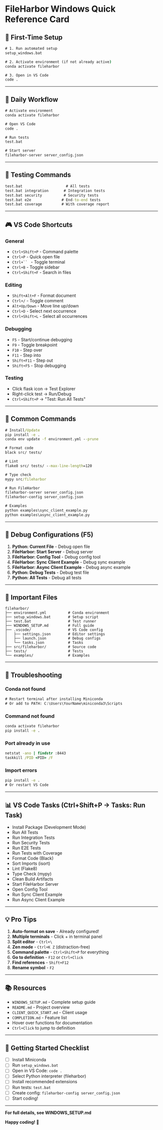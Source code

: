 # FileHarbor Windows Quick Reference Card

## 🚀 First-Time Setup

```cmd
# 1. Run automated setup
setup_windows.bat

# 2. Activate environment (if not already active)
conda activate fileharbor

# 3. Open in VS Code
code .
```

---

## 🔄 Daily Workflow

```cmd
# Activate environment
conda activate fileharbor

# Open VS Code
code .

# Run tests
test.bat

# Start server
fileharbor-server server_config.json
```

---

## 🧪 Testing Commands

```cmd
test.bat                    # All tests
test.bat integration       # Integration tests
test.bat security          # Security tests
test.bat e2e              # End-to-end tests
test.bat coverage         # With coverage report
```

---

## 🎮 VS Code Shortcuts

### General
- `Ctrl+Shift+P` - Command palette
- `Ctrl+P` - Quick open file
- `Ctrl+`` ` - Toggle terminal
- `Ctrl+B` - Toggle sidebar
- `Ctrl+Shift+F` - Search in files

### Editing
- `Shift+Alt+F` - Format document
- `Ctrl+/` - Toggle comment
- `Alt+Up/Down` - Move line up/down
- `Ctrl+D` - Select next occurrence
- `Ctrl+Shift+L` - Select all occurrences

### Debugging
- `F5` - Start/continue debugging
- `F9` - Toggle breakpoint
- `F10` - Step over
- `F11` - Step into
- `Shift+F11` - Step out
- `Shift+F5` - Stop debugging

### Testing
- Click flask icon → Test Explorer
- Right-click test → Run/Debug
- `Ctrl+Shift+P` → "Test: Run All Tests"

---

## 🔧 Common Commands

```cmd
# Install/Update
pip install -e .
conda env update -f environment.yml --prune

# Format code
black src/ tests/

# Lint
flake8 src/ tests/ --max-line-length=120

# Type check
mypy src/fileharbor

# Run FileHarbor
fileharbor-server server_config.json
fileharbor-config server_config.json

# Examples
python examples\sync_client_example.py
python examples\async_client_example.py
```

---

## 🐛 Debug Configurations (F5)

1. **Python: Current File** - Debug open file
2. **FileHarbor: Start Server** - Debug server
3. **FileHarbor: Config Tool** - Debug config tool
4. **FileHarbor: Sync Client Example** - Debug sync example
5. **FileHarbor: Async Client Example** - Debug async example
6. **Python: Debug Tests** - Debug test file
7. **Python: All Tests** - Debug all tests

---

## 📁 Important Files

```
fileharbor/
├── environment.yml          # Conda environment
├── setup_windows.bat        # Setup script
├── test.bat                 # Test runner
├── WINDOWS_SETUP.md         # Full guide
├── .vscode/                 # VS Code config
│   ├── settings.json        # Editor settings
│   ├── launch.json          # Debug configs
│   └── tasks.json           # Tasks
├── src/fileharbor/          # Source code
├── tests/                   # Tests
└── examples/                # Examples
```

---

## 🚨 Troubleshooting

### Conda not found
```cmd
# Restart terminal after installing Miniconda
# Or add to PATH: C:\Users\YourName\miniconda3\Scripts
```

### Command not found
```cmd
conda activate fileharbor
pip install -e .
```

### Port already in use
```cmd
netstat -ano | findstr :8443
taskkill /PID <PID> /F
```

### Import errors
```cmd
pip install -e .
# Or restart VS Code
```

---

## 📊 VS Code Tasks (Ctrl+Shift+P → Tasks: Run Task)

- Install Package (Development Mode)
- Run All Tests
- Run Integration Tests
- Run Security Tests
- Run E2E Tests
- Run Tests with Coverage
- Format Code (Black)
- Sort Imports (isort)
- Lint (Flake8)
- Type Check (mypy)
- Clean Build Artifacts
- Start FileHarbor Server
- Open Config Tool
- Run Sync Client Example
- Run Async Client Example

---

## 💡 Pro Tips

1. **Auto-format on save** - Already configured!
2. **Multiple terminals** - Click + in terminal panel
3. **Split editor** - `Ctrl+\`
4. **Zen mode** - `Ctrl+K Z` (distraction-free)
5. **Command palette** - `Ctrl+Shift+P` for everything
6. **Go to definition** - `F12` or `Ctrl+Click`
7. **Find references** - `Shift+F12`
8. **Rename symbol** - `F2`

---

## 📚 Resources

- `WINDOWS_SETUP.md` - Complete setup guide
- `README.md` - Project overview
- `CLIENT_QUICK_START.md` - Client usage
- `COMPLETION.md` - Feature list
- Hover over functions for documentation
- `Ctrl+Click` to jump to definition

---

## 🎯 Getting Started Checklist

- [ ] Install Miniconda
- [ ] Run `setup_windows.bat`
- [ ] Open in VS Code: `code .`
- [ ] Select Python interpreter (fileharbor)
- [ ] Install recommended extensions
- [ ] Run tests: `test.bat`
- [ ] Create config: `fileharbor-config server_config.json`
- [ ] Start coding!

---

**For full details, see WINDOWS_SETUP.md**

**Happy coding! 🚀**
